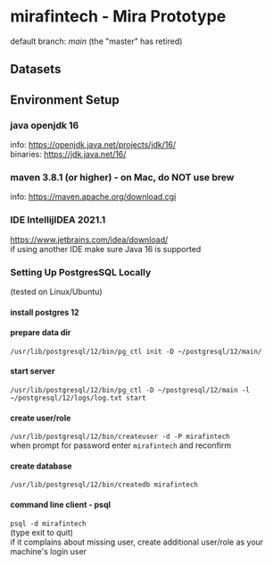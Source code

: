 # mirafintech - Mira Prototype

default branch: *main*  (the "master" has retired)

## Datasets

## Environment Setup

### java openjdk 16  
info: https://openjdk.java.net/projects/jdk/16/ \
binaries: https://jdk.java.net/16/

### maven 3.8.1 (or higher) - on Mac, do NOT use brew
info: https://maven.apache.org/download.cgi

### IDE IntellijIDEA 2021.1
https://www.jetbrains.com/idea/download/ \
if using another IDE make sure Java 16 is supported

### Setting Up PostgresSQL Locally
(tested on Linux/Ubuntu)
#### install postgres 12
#### prepare data dir
`/usr/lib/postgresql/12/bin/pg_ctl init -D ~/postgresql/12/main/`
#### start server
`/usr/lib/postgresql/12/bin/pg_ctl -D ~/postgresql/12/main -l ~/postgresql/12/logs/log.txt start`
#### create user/role
`/usr/lib/postgresql/12/bin/createuser -d -P mirafintech` \
when prompt for password enter `mirafintech` and reconfirm 
#### create database
`/usr/lib/postgresql/12/bin/createdb mirafintech`
#### command line client - psql
`psql -d mirafintech` \
(type exit to quit) \
if it complains about missing user, create additional user/role as your machine's login user
